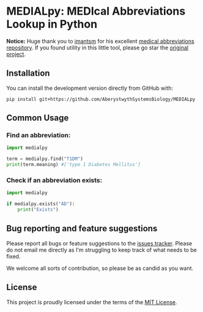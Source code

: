# MEDIALpy: MEDIcal Abbreviations Lookup in Python

**Notice:** Huge thank you to [imantsm](https://github.com/imantsm) for his excellent [medical abbreviations repository](https://github.com/imantsm/medical_abbreviations). If you found utility in this little tool, please go star the [original project](https://github.com/imantsm/medical_abbreviations).

## Installation

You can install the development version directly from GitHub with:

```
pip install git+https://github.com/AberystwythSystemsBiology/MEDIALpy
```

## Common Usage

### Find an abbreviation:

```python
import medialpy

term = medialpy.find("T1DM") 
print(term.meaning) #['type 1 Diabetes Mellitus']
```

### Check if an abbreviation exists:

```python
import medialpy

if medialpy.exists("AD"):
    print("Exists")
```

## Bug reporting and feature suggestions

Please report all bugs or feature suggestions to the [issues tracker](https://www.github.com/AberystwythSystemsBiology/MEDIALpy/issues). Please do not email me directly as I'm struggling to keep track of what needs to be fixed.

We welcome all sorts of contribution, so please be as candid as you want.


## License

This project is proudly licensed under the terms of the [MIT License](https://raw.githubusercontent.com/AberystwythSystemsBiology/MEDIALpy/main/LICENSE).